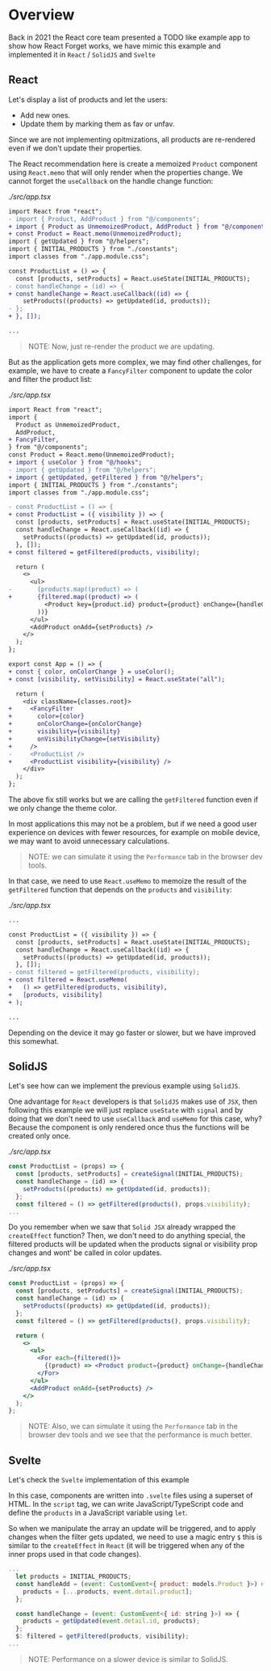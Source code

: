 # Overview

Back in 2021 the React core team presented a TODO like example app to show how React Forget works, we have mimic this example and implemented it in `React` / `SolidJS` and `Svelte`

## React

Let's display a list of products and let the users:

- Add new ones.
- Update them by marking them as fav or unfav.

Since we are not implementing opitmizations, all products are re-rendered even if we don't update their properties.

The React recommendation here is create a memoized `Product` component using `React.memo` that will only render when the properties change. We cannot forget the `useCallback` on the handle change function:

_./src/app.tsx_

```diff
import React from "react";
- import { Product, AddProduct } from "@/components";
+ import { Product as UnmemoizedProduct, AddProduct } from "@/components";
+ const Product = React.memo(UnmemoizedProduct);
import { getUpdated } from "@/helpers";
import { INITIAL_PRODUCTS } from "./constants";
import classes from "./app.module.css";

const ProductList = () => {
  const [products, setProducts] = React.useState(INITIAL_PRODUCTS);
- const handleChange = (id) => {
+ const handleChange = React.useCallback((id) => {
    setProducts((products) => getUpdated(id, products));
- };
+ }, []);

...
```

> NOTE: Now, just re-render the product we are updating.

But as the application gets more complex, we may find other challenges, for example, we have to create a `FancyFilter` component to update the color and filter the product list:

_./src/app.tsx_

```diff
import React from "react";
import {
  Product as UnmemoizedProduct,
  AddProduct,
+ FancyFilter,
} from "@/components";
const Product = React.memo(UnmemoizedProduct);
+ import { useColor } from "@/hooks";
- import { getUpdated } from "@/helpers";
+ import { getUpdated, getFiltered } from "@/helpers";
import { INITIAL_PRODUCTS } from "./constants";
import classes from "./app.module.css";

- const ProductList = () => {
+ const ProductList = ({ visibility }) => {  
  const [products, setProducts] = React.useState(INITIAL_PRODUCTS);
  const handleChange = React.useCallback((id) => {
    setProducts((products) => getUpdated(id, products));
  }, []);
+ const filtered = getFiltered(products, visibility);

  return (
    <>
      <ul>
-       {products.map((product) => (
+       {filtered.map((product) => (
          <Product key={product.id} product={product} onChange={handleChange} />
        ))}
      </ul>
      <AddProduct onAdd={setProducts} />
    </>
  );
};

export const App = () => {
+ const { color, onColorChange } = useColor();
+ const [visibility, setVisibility] = React.useState("all");

  return (
    <div className={classes.root}>
+     <FancyFilter
+       color={color}
+       onColorChange={onColorChange}
+       visibility={visibility}
+       onVisibilityChange={setVisibility}
+     />
-     <ProductList />
+     <ProductList visibility={visibility} />
    </div>
  );
};

```

The above fix still works but we are calling the `getFiltered` function even if we only change the theme color.

In most applications this may not be a problem, but if we need a good user experience on devices with fewer resources, for example on mobile device, we may want to avoid unnecessary calculations.

> NOTE: we can simulate it using the `Performance` tab in the browser dev tools.

In that case, we need to use `React.useMemo` to memoize the result of the `getFiltered` function that depends on the `products` and `visibility`:

_./src/app.tsx_

```diff
...

const ProductList = ({ visibility }) => {
  const [products, setProducts] = React.useState(INITIAL_PRODUCTS);
  const handleChange = React.useCallback((id) => {
    setProducts((products) => getUpdated(id, products));
  }, []);
- const filtered = getFiltered(products, visibility);
+ const filtered = React.useMemo(
+   () => getFiltered(products, visibility),
+   [products, visibility]
+ );

...

```

Depending on the device it may go faster or slower, but we have improved this somewhat.

## SolidJS

Let's see how can we implement the previous example using `SolidJS`.

One advantage for `React` developers is that `SolidJS` makes use of `JSX`, then following this example we will just replace `useState` with `signal` and by doing that we don't need to use `useCallback` and `useMemo` for this case, why? Because the component is only rendered once thus the functions will be created only once.

_./src/app.tsx_

```jsx
const ProductList = (props) => {
  const [products, setProducts] = createSignal(INITIAL_PRODUCTS);
  const handleChange = (id) => {
    setProducts((products) => getUpdated(id, products));
  };
  const filtered = () => getFiltered(products(), props.visibility);
...

```

Do you remember when we saw that `Solid JSX` already wrapped the `createEffect` function? Then, we don't need to do anything special, the filtered products will be updated when the products signal or visibility prop changes and wont' be called in color updates.

_./src/app.tsx_

```jsx
const ProductList = (props) => {
  const [products, setProducts] = createSignal(INITIAL_PRODUCTS);
  const handleChange = (id) => {
    setProducts((products) => getUpdated(id, products));
  };
  const filtered = () => getFiltered(products(), props.visibility);

  return (
    <>
      <ul>
        <For each={filtered()}>
          {(product) => <Product product={product} onChange={handleChange} />}
        </For>
      </ul>
      <AddProduct onAdd={setProducts} />
    </>
  );
};
```

> NOTE: Also, we can simulate it using the `Performance` tab in the browser dev tools and we see that the performance is much better.

## Svelte

Let's check the `Svelte` implementation of this example

In this case, components are written into `.svelte` files using a superset of HTML. In the `script` tag, we can write JavaScript/TypeScript code and define the `products` in a JavaScript variable using `let`.

So when we manipulate the array an update will be triggered, and to apply changes when the filter gets updated, we need to use a magic entry `$` this is similar to the `createEffect` in `React` (it will be triggered when any of the inner props used in that code changes).

```js
...
  let products = INITIAL_PRODUCTS;
  const handleAdd = (event: CustomEvent<{ product: models.Product }>) => {
    products = [...products, event.detail.product];
  };

  const handleChange = (event: CustomEvent<{ id: string }>) => {
    products = getUpdated(event.detail.id, products);
  };
  $: filtered = getFiltered(products, visibility);
...

```

> NOTE: Performance on a slower device is similar to SolidJS.

